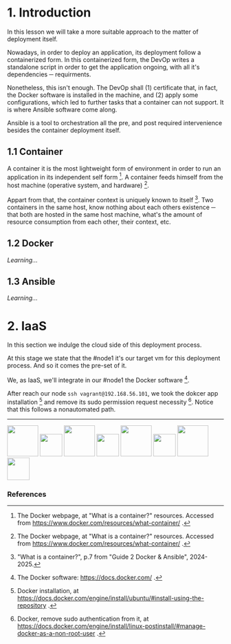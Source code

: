 # 1. Introduction

In this lesson we will take a more suitable approach to the matter of deployment itself.

Nowadays, in order to deploy an application, its deployment follow a containerized form. In this containerized form, the DevOp writes a standalone script in order to get the application ongoing, with all it's dependencies ─ requirments.

Nonetheless, this isn't enough. The DevOp shall (1) certificate that, in fact, the Docker software is installed in the machine, and (2) apply some configurations, which led to further tasks that a container can not support. It is where Ansible software come along.

Ansible is a tool to orchestration all the pre, and post required intervenience besides the container deployment itself.

## 1.1 Container
A container it is the most lightweight form of environment in order to run an application in its independent self form [^1]. A container feeds himself from the host machine (operative system, and hardware) [^1].

Appart from that, the container context is uniquely known to itself [^2]. Two containers in the same host, know nothing about each others existence ─ that both are hosted in the same host machine, what's the amount of resource consumption from each other, their context, etc.

## 1.2 Docker
<!--## 1.2 Docker <img src="media/docker1.png" width="48">-->
*Learning...*

## 1.3 Ansible
<!--## 1.3 Ansible <img src="media/ansible1.png" width="28">-->
*Learning...*

# 2. IaaS
In this section we indulge the cloud side of this deployment process.

At this stage we state that the #node1 it's our target vm for this deployment process. And so it comes the pre-set of it.

We, as IaaS, we'll integrate in our #node1 the Docker software [^3].

After reach our node ```ssh vagrant@192.168.56.101```, we took the dokcer app installation [^4] and remove its sudo permission request necessity [^5]. Notice that this follows a nonautomated path.

<!--## 2.1. Tutorial
As our first time concern, we decide to follow the company tutorial [^6].
```sudo apt install git```.-->

<!--# 3. DevOp
*Learning...*-->



<!--References-->
<hr>

<img src="media/docker1.png" width="72">  <img src="media/ansible1.png" width="52"> <img src="media/docker1.png" width="72">  <img src="media/ansible1.png" width="52"> <img src="media/docker1.png" width="72">  <img src="media/ansible1.png" width="52"> <img src="media/docker1.png" width="72">  <img src="media/ansible1.png" width="52">

### References

[^1]: The Docker webpage, at "What is a container?" resources. Accessed from https://www.docker.com/resources/what-container/ .

[^2]: "What is a container?", p.7 from "Guide 2 Docker & Ansible", 2024-2025.

[^3]: The Docker software: https://docs.docker.com/ .

[^4]: Docker installation, at https://docs.docker.com/engine/install/ubuntu/#install-using-the-repository .

[^5]: Docker, remove sudo authentication from it, at https://docs.docker.com/engine/install/linux-postinstall/#manage-docker-as-a-non-root-user .

<!--[^6]: Docker tutorial, at https://docs.docker.com/get-started/workshop/02_our_app/ .-->
